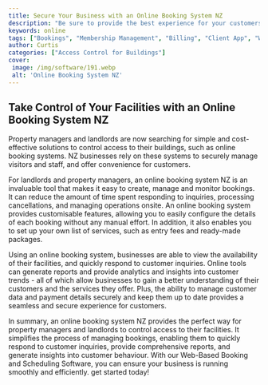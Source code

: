 ```yaml
---
title: Secure Your Business with an Online Booking System NZ
description: "Be sure to provide the best experience for your customers Learn how an online booking system NZ can help your business stay secure and efficient Get the most out of your business with this powerful tool"
keywords: online
tags: ["Bookings", "Membership Management", "Billing", "Client App", "Website Portal", "Online Sign Up", "Online Bookings"]
author: Curtis
categories: ["Access Control for Buildings"]
cover: 
 image: /img/software/191.webp
 alt: 'Online Booking System NZ'
---
```

## Take Control of Your Facilities with an Online Booking System NZ

Property managers and landlords are now searching for simple and cost-effective solutions to control access to their buildings, such as online booking systems. NZ businesses rely on these systems to securely manage visitors and staff, and offer convenience for customers.

For landlords and property managers, an online booking system NZ is an invaluable tool that makes it easy to create, manage and monitor bookings. It can reduce the amount of time spent responding to inquiries, processing cancellations, and managing operations onsite. An online booking system provides customisable features, allowing you to easily configure the details of each booking without any manual effort. In addition, it also enables you to set up your own list of services, such as entry fees and ready-made packages.

Using an online booking system, businesses are able to view the availability of their facilities, and quickly respond to customer inquiries. Online tools can generate reports and provide analytics and insights into customer trends - all of which allow businesses to gain a better understanding of their customers and the services they offer. Plus, the ability to manage customer data and payment details securely and keep them up to date provides a seamless and secure experience for customers.

In summary, an online booking system NZ provides the perfect way for property managers and landlords to control access to their facilities. It simplifies the process of managing bookings, enabling them to quickly respond to customer inquiries, provide comprehensive reports, and generate insights into customer behaviour. With our Web-Based Booking and Scheduling Software, you can ensure your business is running smoothly and efficiently. get started today!
